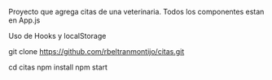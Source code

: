 Proyecto que agrega citas de una veterinaria.
Todos los componentes estan en App.js

Uso de Hooks y localStorage

git clone https://github.com/rbeltranmontijo/citas.git

cd citas
npm install
npm start
